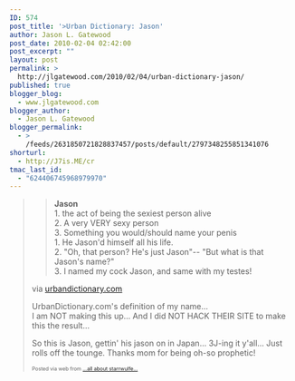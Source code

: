 ```yaml
---
ID: 574
post_title: '>Urban Dictionary: Jason'
author: Jason L. Gatewood
post_date: 2010-02-04 02:42:00
post_excerpt: ""
layout: post
permalink: >
  http://jlgatewood.com/2010/02/04/urban-dictionary-jason/
published: true
blogger_blog:
  - www.jlgatewood.com
blogger_author:
  - Jason L. Gatewood
blogger_permalink:
  - >
    /feeds/2631850721828837457/posts/default/2797348255851341076
shorturl:
  - http://J7is.ME/cr
tmac_last_id:
  - "624406745968979970"
---
```

><div><div> <blockquote><b>Jason</b>        <div>1. the act of being the sexiest person alive  <br />2. A very VERY sexy person  <br />3. Something you would/should name your penis</div>  <div>1. He Jason'd himself all his life.  <br />2. "Oh, that person?  He's just Jason"-- "But what is that Jason's name?"  <br />3. I named my cock Jason, and same with my testes!</div></blockquote><div>via <a href="http://www.urbandictionary.com/define.php?term=Jason">urbandictionary.com</a></div> <p>UrbanDictionary.com's definition of my name... <br />I am NOT making this up... And I did NOT HACK THEIR SITE to make this the result...   </p><p>So this is Jason, gettin' his jason on in Japan...  3J-ing it y'all...  Just rolls off the tounge.  Thanks mom for being oh-so prophetic!</p></div><p style="font-size: 9px;">  Posted via web from <a href="http://starrwulfe.info/urban-dictionary-jason">...all about starrwulfe...</a>  </p></div>